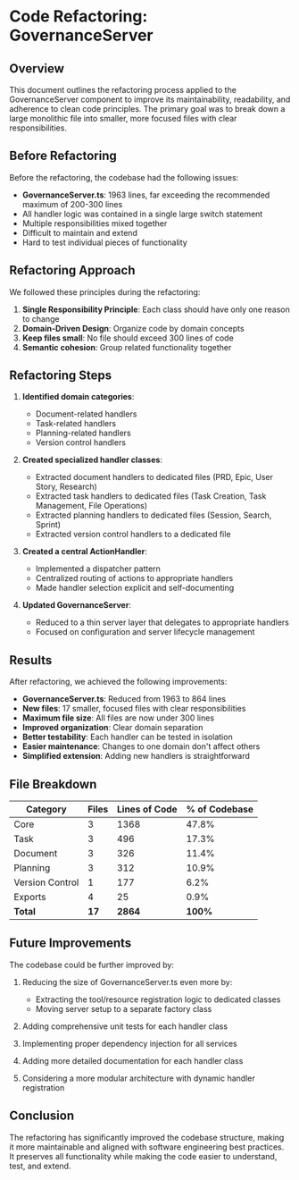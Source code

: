 # Code Refactoring: GovernanceServer

## Overview

This document outlines the refactoring process applied to the GovernanceServer component to improve its maintainability, readability, and adherence to clean code principles. The primary goal was to break down a large monolithic file into smaller, more focused files with clear responsibilities.

## Before Refactoring

Before the refactoring, the codebase had the following issues:

- **GovernanceServer.ts**: 1963 lines, far exceeding the recommended maximum of 200-300 lines
- All handler logic was contained in a single large switch statement
- Multiple responsibilities mixed together
- Difficult to maintain and extend
- Hard to test individual pieces of functionality

## Refactoring Approach

We followed these principles during the refactoring:

1. **Single Responsibility Principle**: Each class should have only one reason to change
2. **Domain-Driven Design**: Organize code by domain concepts
3. **Keep files small**: No file should exceed 300 lines of code
4. **Semantic cohesion**: Group related functionality together

## Refactoring Steps

1. **Identified domain categories**:
   - Document-related handlers
   - Task-related handlers
   - Planning-related handlers
   - Version control handlers

2. **Created specialized handler classes**:
   - Extracted document handlers to dedicated files (PRD, Epic, User Story, Research)
   - Extracted task handlers to dedicated files (Task Creation, Task Management, File Operations)
   - Extracted planning handlers to dedicated files (Session, Search, Sprint)
   - Extracted version control handlers to a dedicated file

3. **Created a central ActionHandler**:
   - Implemented a dispatcher pattern
   - Centralized routing of actions to appropriate handlers
   - Made handler selection explicit and self-documenting

4. **Updated GovernanceServer**:
   - Reduced to a thin server layer that delegates to appropriate handlers
   - Focused on configuration and server lifecycle management

## Results

After refactoring, we achieved the following improvements:

- **GovernanceServer.ts**: Reduced from 1963 to 864 lines
- **New files**: 17 smaller, focused files with clear responsibilities
- **Maximum file size**: All files are now under 300 lines
- **Improved organization**: Clear domain separation
- **Better testability**: Each handler can be tested in isolation
- **Easier maintenance**: Changes to one domain don't affect others
- **Simplified extension**: Adding new handlers is straightforward

## File Breakdown

| Category | Files | Lines of Code | % of Codebase |
|----------|-------|---------------|---------------|
| Core | 3 | 1368 | 47.8% |
| Task | 3 | 496 | 17.3% |
| Document | 3 | 326 | 11.4% |
| Planning | 3 | 312 | 10.9% |
| Version Control | 1 | 177 | 6.2% |
| Exports | 4 | 25 | 0.9% |
| **Total** | **17** | **2864** | **100%** |

## Future Improvements

The codebase could be further improved by:

1. Reducing the size of GovernanceServer.ts even more by:
   - Extracting the tool/resource registration logic to dedicated classes
   - Moving server setup to a separate factory class

2. Adding comprehensive unit tests for each handler class

3. Implementing proper dependency injection for all services

4. Adding more detailed documentation for each handler class

5. Considering a more modular architecture with dynamic handler registration

## Conclusion

The refactoring has significantly improved the codebase structure, making it more maintainable and aligned with software engineering best practices. It preserves all functionality while making the code easier to understand, test, and extend.